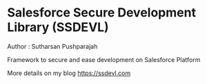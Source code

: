 # Salesforce Secure Development Library (SSDEVL)
Author : Sutharsan Pushparajah

Framework to secure and ease development on Salesforce Platform

More details on my blog https://ssdevl.com